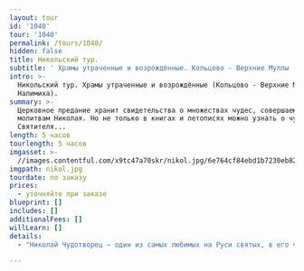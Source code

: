 ```yaml
---
layout: tour
id: '1040'
tour: '1040'
permalink: /tours/1040/
hidden: false
title: Никольский тур.
subtitle: ' Храмы утраченные и возрождённые. Кольцово - Верхние Муллы - Налимиха.'
intro: >-
  Никольский тур. Храмы утраченные и возрождённые (Кольцово - Верхние Муллы -
  Налимиха).
summary: >-
  Церковное предание хранит свидетельства о множествах чудес, совершаемых по
  молитвам Николая. Но не только в книгах и летописях можно узнать о чудесах
  Святителя...
length: 5 часов
tourlength: 5 часов
imgasset: >-
  //images.contentful.com/x9tc47a70skr/nikol.jpg/6e764cf84ebd1b7230eb82cc31fcd62c/nikol.jpg
imgpath: nikol.jpg
tourdate: по заказу
prices:
  - уточняйте при заказе
blueprint: []
includes: []
additionalFees: []
willLearn: []
details:
  - "Николай Чудотворец – один из самых любимых на Руси святых, в его честь \nвоздвигнуто множество церквей. В каждом доме обязательно была икона \nСвятителя здравии в семье и денежном благополучии. Много чудотворных образов Святителя были созданы в России и принесены из других стран. 19 декабре РПЦ отмечает день памяти Святителя Николая Чудотворца. В народе этот праздник Никола Зимний зовётся…\n\nЦерковное предание хранит свидетельства о множествах чудес, совершаемых по молитвам Николая. Но не только в книгах и летописях можно узнать о чудесах Святителя...\n\nНа экскурсии «Никольский тур» 19 декабря мы побываем в церквях, освящённых в честь Святителя Николая Чудотворца, узнаем историю храмов утраченных и вновь возрождённых…\n\nНаш маршрут начнётся с села Кольцово. Это место известно далеко за пределамиПермского края, в первую очередь \_благодаря прославленной здесь два века назадчудотворной иконе \_святого Николая, именуемой «Пещерной». Предание доносит, чтообраз был написан в селе \_Чусовские Городки по заказу благочестивого крестьянина ИльиКольцова из деревни \_Кольцово, которому в здешнем лесу явился сам святой Чудотворец. Этопроизошло 24 июля, и с тех пор на праздник святого образа Николая Пещерногосюда ежегодно стекается большое количество верующих. Дважды икона исчезала изхрама, один раз даже на 50 лет, однако \_по молитвам богомольцев, обреталась вновь.Прогуляемся мы и по сказочному лесу, \_побываем на Святом источнике,освещенном в честь Николая Чудотворца.\n\nДалее наш путь лежит в Верхние Муллы. \_Совсем недавно здесь была поднята главка с крестом над шатром нового храма-часовни, освящённого в честь Святителя Николая Чудотворца. Церковь построена на месте, \_где раньше возвышался прекрасный храм \_Николая Угоднику, разрушенный \_окончательно в 1950 году.\n\nВ \_Налимихе \_в \_местном храме, освещённом в честьСвятителя, увидим уникальную скульптуру Николая Чудотворца Можайского.Особенностью храма является то, что он был построен в 1979 году в годы безбожничества и отрицания религии, когда новые храмы практически не строились.\n\nПо пути в Пермь, узнаем истории Никольских храмов, утраченных ивозрождённых в нашем городе. Завершим мы нашу экскурсию около замечательного памятника Святителю Николаю Мирликийскому на Соборной площади в Перми."

---
```

